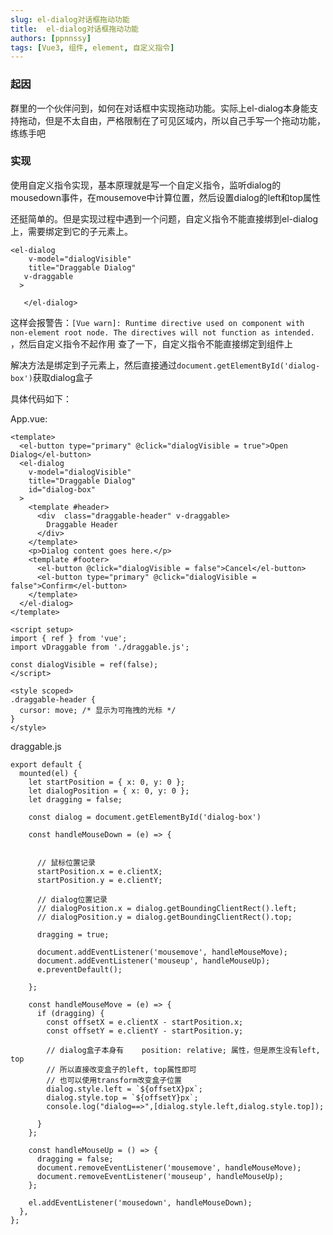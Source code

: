 ```yaml
---
slug: el-dialog对话框拖动功能
title:  el-dialog对话框拖动功能
authors: [ppnnssy]
tags: [Vue3, 组件, element, 自定义指令]
---
```


### 起因
群里的一个伙伴问到，如何在对话框中实现拖动功能。实际上el-dialog本身能支持拖动，但是不太自由，严格限制在了可见区域内，所以自己手写一个拖动功能，练练手吧

### 实现
使用自定义指令实现，基本原理就是写一个自定义指令，监听dialog的mousedown事件，在mousemove中计算位置，然后设置dialog的left和top属性

还挺简单的。但是实现过程中遇到一个问题，自定义指令不能直接绑到el-dialog上，需要绑定到它的子元素上。

```
<el-dialog
    v-model="dialogVisible"
    title="Draggable Dialog"
   v-draggable
  >

   </el-dialog>
```

这样会报警告：`[Vue warn]: Runtime directive used on component with non-element root node. The directives will not function as intended. `，然后自定义指令不起作用
查了一下，自定义指令不能直接绑定到组件上

解决方法是绑定到子元素上，然后直接通过`document.getElementById('dialog-box')`获取dialog盒子

具体代码如下：

App.vue:

```
<template>
  <el-button type="primary" @click="dialogVisible = true">Open Dialog</el-button>
  <el-dialog
    v-model="dialogVisible"
    title="Draggable Dialog"
    id="dialog-box"
  >
    <template #header>
      <div  class="draggable-header" v-draggable>
        Draggable Header
      </div>
    </template>
    <p>Dialog content goes here.</p>
    <template #footer>
      <el-button @click="dialogVisible = false">Cancel</el-button>
      <el-button type="primary" @click="dialogVisible = false">Confirm</el-button>
    </template>
  </el-dialog>
</template>

<script setup>
import { ref } from 'vue';
import vDraggable from './draggable.js';

const dialogVisible = ref(false);
</script>

<style scoped>
.draggable-header {
  cursor: move; /* 显示为可拖拽的光标 */
}
</style>
```

draggable.js

```
export default {
  mounted(el) {
    let startPosition = { x: 0, y: 0 };
    let dialogPosition = { x: 0, y: 0 };
    let dragging = false;

    const dialog = document.getElementById('dialog-box')

    const handleMouseDown = (e) => {
      
      
      // 鼠标位置记录
      startPosition.x = e.clientX;
      startPosition.y = e.clientY;

      // dialog位置记录
      // dialogPosition.x = dialog.getBoundingClientRect().left; 
      // dialogPosition.y = dialog.getBoundingClientRect().top; 

      dragging = true;

      document.addEventListener('mousemove', handleMouseMove);
      document.addEventListener('mouseup', handleMouseUp);
      e.preventDefault();
      
    };

    const handleMouseMove = (e) => {
      if (dragging) {
        const offsetX = e.clientX - startPosition.x;
        const offsetY = e.clientY - startPosition.y;
        
        // dialog盒子本身有    position: relative; 属性，但是原生没有left, top
        // 所以直接改变盒子的left, top属性即可
        // 也可以使用transform改变盒子位置
        dialog.style.left = `${offsetX}px`;
        dialog.style.top = `${offsetY}px`;
        console.log("dialog==>",[dialog.style.left,dialog.style.top]);
        
      }
    };

    const handleMouseUp = () => {
      dragging = false;
      document.removeEventListener('mousemove', handleMouseMove);
      document.removeEventListener('mouseup', handleMouseUp);
    };

    el.addEventListener('mousedown', handleMouseDown);
  },
};
```
